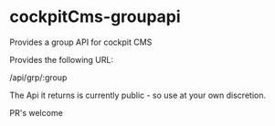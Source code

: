 # cockpitCms-groupapi
Provides a group API for cockpit CMS


Provides the following URL:

/api/grp/:group

The Api it returns is currently public - so use at your own discretion. 

PR's welcome
